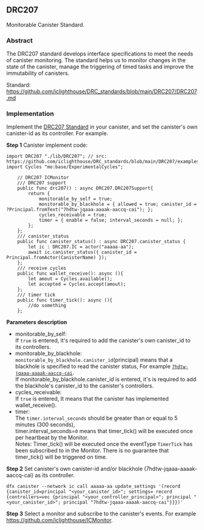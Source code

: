 ## DRC207
Monitorable Canister Standard.

### Abstract

The DRC207 standard develops interface specifications to meet the needs of canister monitoring. The standard helps us to monitor changes in the state of the canister, manage the triggering of timed tasks and improve the immutability of canisters.

Standard: https://github.com/iclighthouse/DRC_standards/blob/main/DRC207/DRC207.md

### Implementation

Implement the [DRC207 Standard](https://github.com/iclighthouse/DRC_standards/tree/main/DRC207) in your canister, and set the canister's own canister-id as its controller. For example.

**Step 1**
Canister implement code:  
```
import DRC207 "./lib/DRC207"; // src: https://github.com/iclighthouse/DRC_standards/blob/main/DRC207/examples/ICLighthouse/DRC207.mo
import Cycles "mo:base/ExperimentalCycles";

    // DRC207 ICMonitor
    /// DRC207 support
    public func drc207() : async DRC207.DRC207Support{
        return {
            monitorable_by_self = true;
            monitorable_by_blackhole = { allowed = true; canister_id = ?Principal.fromText("7hdtw-jqaaa-aaaak-aaccq-cai"); };
            cycles_receivable = true;
            timer = { enable = false; interval_seconds = null; }; 
        };
    };
    /// canister_status
    public func canister_status() : async DRC207.canister_status {
        let ic : DRC207.IC = actor("aaaaa-aa");
        await ic.canister_status({ canister_id = Principal.fromActor(CanisterName) });
    };
    /// receive cycles
    public func wallet_receive(): async (){
        let amout = Cycles.available();
        let accepted = Cycles.accept(amout);
    };
    /// timer tick
    public func timer_tick(): async (){
        //do something
    };
```
**Parameters description**
- monitorable_by_self:  
    If `true` is entered, it's required to add the canister's own canister_id to its controllers.
- monitorable_by_blackhole:  
    `monitorable_by_blackhole.canister_id`(principal) means that a blackhole is specified to read the canister status, For example [`7hdtw-jqaaa-aaaak-aaccq-cai`](https://github.com/iclighthouse/ICMonitor).  
    If monitorable_by_blackhole.canister_id is entered, it's is required to add the blackhole's canister_id to the canister's controllers.
- cycles_receivable:  
    If `true` is entered, It means that the canister has implemented wallet_receive().
- timer:   
    The `timer.interval_seconds` should be greater than or equal to 5 minutes (300 seconds),   
    timer.interval_seconds=`0` means that timer_tick() will be executed once per heartbeat by the Monitor.  
    Notes: Timer_tick() will be executed once the eventType `TimerTick` has been subscribed to in the Monitor. There is no guarantee that timer_tick() will be triggered on time.

**Step 2**
Set canister's own canister-id and/or blackhole (7hdtw-jqaaa-aaaak-aaccq-cai) as its controller.  
```
dfx canister --network ic call aaaaa-aa update_settings '(record {canister_id=principal "<your_canister_id>"; settings= record {controllers=vec {principal "<your_controller_principal>"; principal "<your_canister_id>"; principal "7hdtw-jqaaa-aaaak-aaccq-cai"}}})'
```

**Step 3**
Select a monitor and subscribe to the canister's events. For example https://github.com/iclighthouse/ICMonitor.


